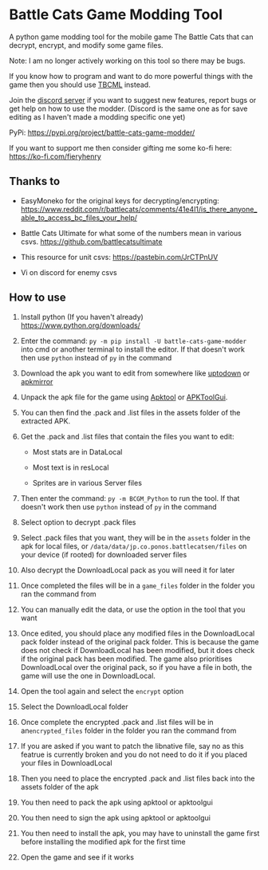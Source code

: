 # Battle Cats Game Modding Tool

A python game modding tool for the mobile game The Battle Cats that can decrypt,
encrypt, and modify some game files.

Note: I am no longer actively working on this tool so there may be bugs.

If you know how to program and want to do more powerful things with the game
then you should use [TBCML](https://github.com/fieryhenry/tbcml) instead.

Join the [discord server](https://discord.gg/DvmMgvn5ZB) if you want to suggest
new features, report bugs or get help on how to use the modder. (Discord is the
same one as for save editing as I haven't made a modding specific one yet)

PyPi: <https://pypi.org/project/battle-cats-game-modder/>

If you want to support me then consider gifting me some ko-fi here:
<https://ko-fi.com/fieryhenry>

## Thanks to

- EasyMoneko for the original keys for decrypting/encrypting:
  <https://www.reddit.com/r/battlecats/comments/41e4l1/is_there_anyone_able_to_access_bc_files_your_help/>

- Battle Cats Ultimate for what some of the numbers mean in various csvs.
  <https://github.com/battlecatsultimate>

- This resource for unit csvs: <https://pastebin.com/JrCTPnUV>

- Vi on discord for enemy csvs

## How to use

1. Install python (If you haven't already) <https://www.python.org/downloads/>

1. Enter the command: `py -m pip install -U battle-cats-game-modder` into cmd or
   another terminal to install the editor. If that doesn't work then use
   `python` instead of `py` in the command

1. Download the apk you want to edit from somewhere like
   [uptodown](https://the-battle-cats.en.uptodown.com/android/download) or
   [apkmirror](https://www.apkmirror.com/apk/ponos/the-battle-cats)

1. Unpack the apk file for the game using
   [Apktool](https://ibotpeaches.github.io/Apktool/) or
   [APKToolGui](https://github.com/AndnixSH/APKToolGUI).

1. You can then find the .pack and .list files in the assets folder of the
   extracted APK.

1. Get the .pack and .list files that contain the files you want to edit:

   - Most stats are in DataLocal

   - Most text is in resLocal

   - Sprites are in various Server files

1. Then enter the command: `py -m BCGM_Python` to run the tool. If that doesn't
   work then use `python` instead of `py` in the command

1. Select option to decrypt .pack files

1. Select .pack files that you want, they will be in the `assets` folder in the
   apk for local files, or `/data/data/jp.co.ponos.battlecatsen/files` on your
   device (if rooted) for downloaded server files

1. Also decrypt the DownloadLocal pack as you will need it for later

1. Once completed the files will be in a `game_files` folder in the folder you
   ran the command from

1. You can manually edit the data, or use the option in the tool that you want

1. Once edited, you should place any modified files in the DownloadLocal pack
   folder instead of the original pack folder. This is because the game does not
   check if DownloadLocal has been modified, but it does check if the original
   pack has been modified. The game also prioritises DownloadLocal over the
   original pack, so if you have a file in both, the game will use the one in
   DownloadLocal.

1. Open the tool again and select the `encrypt` option

1. Select the DownloadLocal folder

1. Once complete the encrypted .pack and .list files will be in
   an`encrypted_files` folder in the folder you ran the command from

1. If you are asked if you want to patch the libnative file, say no as this
   featrue is currently broken and you do not need to do it if you placed your
   files in DownloadLocal

1. Then you need to place the encrypted .pack and .list files back into the
   assets folder of the apk

1. You then need to pack the apk using apktool or apktoolgui

1. You then need to sign the apk using apktool or apktoolgui

1. You then need to install the apk, you may have to uninstall the game first
   before installing the modified apk for the first time

1. Open the game and see if it works
